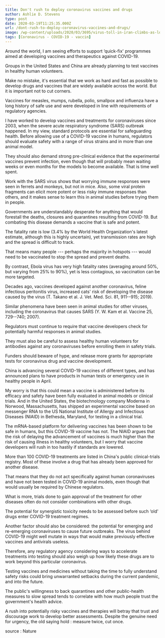 ```yaml
---
title: Don't rush to deploy coronavirus vaccines and drugs
author: Ashlie D. Stevens
type: post
date: 2020-03-19T11:25:35.000Z
url: /dont-rush-to-deploy-coronavirus-vaccines-and-drugs/
image: /wp-content/uploads/2020/03/3695/virus-toll-in-iran-climbs-as-lockdowns-deepen-across-mideast.jpg
tags: [Coronavirus - COVID-19 - vaccin]
---
```


Around the world, I am seeing efforts to support ‘quick-fix' programmes aimed at developing vaccines and therapeutics against COVID-19.

Groups in the United States and China are already planning to test vaccines in healthy human volunteers.

Make no mistake, it's essential that we work as hard and fast as possible to develop drugs and vaccines that are widely available across the world. But it is important not to cut corners.

Vaccines for measles, mumps, rubella, polio, smallpox and influenza have a long history of safe use and were developed in line with requirements of regulatory agencies.

I have worked to develop vaccines and treatments for coronaviruses since 2003, when the severe acute respiratory syndrome (SARS) outbreak happened. In my view, standard protocols are essential for safeguarding health. Before allowing use of a COVID-19 vaccine in humans, regulators should evaluate safety with a range of virus strains and in more than one animal model.

They should also demand strong pre-clinical evidence that the experimental vaccines prevent infection, even though that will probably mean waiting weeks or even months for the models to become available. That is time well spent.

Work with the SARS virus shows that worrying immune responses were seen in ferrets and monkeys, but not in mice. Also, some viral protein fragments can elicit more potent or less risky immune responses than others, and it makes sense to learn this in animal studies before trying them in people.

Governments are understandably desperate for anything that would forestall the deaths, closures and quarantines resulting from COVID-19. But combating this disease demands a vaccine that is safe and potent.

The fatality rate is low (3.4% by the World Health Organization's latest estimate, although this is highly uncertain), yet transmission rates are high and the spread is difficult to track.

That means many people --- perhaps the majority in hotspots --- would need to be vaccinated to stop the spread and prevent deaths.

By contrast, Ebola virus has very high fatality rates (averaging around 50%, but varying from 25% to 90%), yet is less contagious, so vaccination can be more targeted.

Decades ago, vaccines developed against another coronavirus, feline infectious peritonitis virus, increased cats' risk of developing the disease caused by the virus (T. Takano et al. J. Vet. Med. Sci. 81, 911--915; 2019).

Similar phenomena have been seen in animal studies for other viruses, including the coronavirus that causes SARS (Y. W. Kam et al. Vaccine 25, 729--740; 2007).

Regulators must continue to require that vaccine developers check for potentially harmful responses in animal studies.

They must also be careful to assess healthy human volunteers for antibodies against any coronaviruses before enrolling them in safety trials.

Funders should beware of hype, and release more grants for appropriate tests for coronavirus drug and vaccine development.

China is advancing several COVID-19 vaccines of different types, and has announced plans to have products in human tests or emergency use in healthy people in April.

My worry is that this could mean a vaccine is administered before its efficacy and safety have been fully evaluated in animal models or clinical trials. And in the United States, the biotechnology company Moderna in Norwood, Massachusetts, has shipped an experimental vaccine based on messenger RNA to the US National Institute of Allergy and Infectious Diseases (NIAID) in Bethesda, Maryland, for testing in a clinical trial.

The mRNA-based platform for delivering vaccines has been shown to be safe in humans, but this COVID-19 vaccine has not. The NIAID argues that the risk of delaying the advancement of vaccines is much higher than the risk of causing illness in healthy volunteers, but I worry that vaccine developers will rush in too hastily if standards are lowered.

More than 100 COVID-19 treatments are listed in China's public clinical-trials registry. Most of these involve a drug that has already been approved for another disease.

That means that they do not act specifically against human coronaviruses and have not been tested in COVID-19 animal models, even though that would usually be required by Chinese regulators.

What is more, trials done to gain approval of the treatment for other diseases often do not consider combinations with other drugs.

The potential for synergistic toxicity needs to be assessed before such ‘old' drugs enter COVID-19 treatment regimes.

Another factor should also be considered: the potential for emerging and re-emerging coronaviruses to cause future outbreaks. The virus behind COVID-19 might well mutate in ways that would make previously effective vaccines and antivirals useless.

Therefore, any regulatory agency considering ways to accelerate treatments into testing should also weigh up how likely these drugs are to work beyond this particular coronavirus.

Testing vaccines and medicines without taking the time to fully understand safety risks could bring unwarranted setbacks during the current pandemic, and into the future.

The public's willingness to back quarantines and other public-health measures to slow spread tends to correlate with how much people trust the government's health advice.

A rush into potentially risky vaccines and therapies will betray that trust and discourage work to develop better assessments. Despite the genuine need for urgency, the old saying hold : measure twice, cut once.

source : Nature
